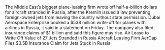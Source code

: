 The Middle East’s biggest plane-leasing firm wrote off half-a-billion dollars for aircraft stranded in Russia, after the Kremlin issued a law preventing foreign-owned jets from leaving the country without state permission.
Dubai Aerospace Enterprise booked a $538 million write-off for planes with airlines in Russia, it said in a statement on Friday. The company also filed insurance claims of $1 billion and said this figure may rise.
Air Lease to Write Off Value of 27 Jets Stranded in Russia
Aircraft Leasing Firm AerCap Files $3.5B Insurance Claim for Jets Stuck in Russia